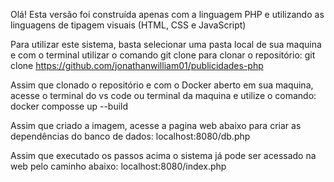 Olá!
Esta versão foi construída apenas com a linguagem PHP e utilizando as linguagens de tipagem visuais (HTML, CSS e JavaScript)

Para utilizar este sistema, basta selecionar uma pasta local de sua maquina e com o terminal utilizar o comando git clone para clonar o repositório:
git clone https://github.com/jonathanwilliam01/publicidades-php

Assim que clonado o repositório e com o Docker aberto em sua maquina, acesse o terminal do vs code ou terminal da maquina e utilize o comando:
docker composse up --build 

Assim que criado a imagem, acesse a pagina web abaixo para criar as dependências do banco de dados:
localhost:8080/db.php

Assim que executado os passos acima o sistema já pode ser acessado na web pelo caminho abaixo:
localhost:8080/index.php
